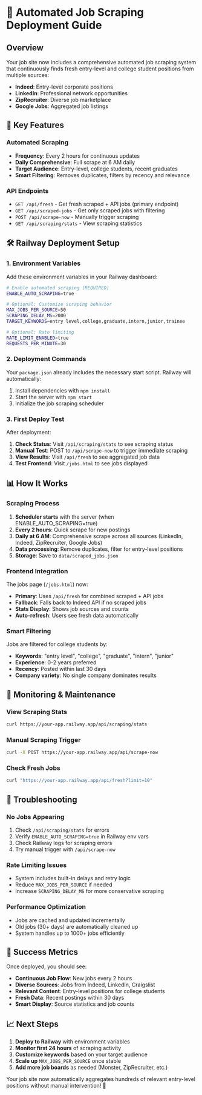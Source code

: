 # 🚀 Automated Job Scraping Deployment Guide

## Overview
Your job site now includes a comprehensive automated job scraping system that continuously finds fresh entry-level and college student positions from multiple sources:

- **Indeed**: Entry-level corporate positions
- **LinkedIn**: Professional network opportunities  
- **ZipRecruiter**: Diverse job marketplace
- **Google Jobs**: Aggregated job listings

## 🎯 Key Features

### Automated Scraping
- **Frequency**: Every 2 hours for continuous updates
- **Daily Comprehensive**: Full scrape at 6 AM daily
- **Target Audience**: Entry-level, college students, recent graduates
- **Smart Filtering**: Removes duplicates, filters by recency and relevance

### API Endpoints
- `GET /api/fresh` - Get fresh scraped + API jobs (primary endpoint)
- `GET /api/scraped-jobs` - Get only scraped jobs with filtering
- `POST /api/scrape-now` - Manually trigger scraping
- `GET /api/scraping/stats` - View scraping statistics

## 🛠 Railway Deployment Setup

### 1. Environment Variables
Add these environment variables in your Railway dashboard:

```bash
# Enable automated scraping (REQUIRED)
ENABLE_AUTO_SCRAPING=true

# Optional: Customize scraping behavior
MAX_JOBS_PER_SOURCE=50
SCRAPING_DELAY_MS=2000
TARGET_KEYWORDS=entry level,college,graduate,intern,junior,trainee

# Optional: Rate limiting
RATE_LIMIT_ENABLED=true
REQUESTS_PER_MINUTE=30
```

### 2. Deployment Commands
Your `package.json` already includes the necessary start script. Railway will automatically:
1. Install dependencies with `npm install`
2. Start the server with `npm start`
3. Initialize the job scraping scheduler

### 3. First Deploy Test
After deployment:

1. **Check Status**: Visit `/api/scraping/stats` to see scraping status
2. **Manual Test**: POST to `/api/scrape-now` to trigger immediate scraping
3. **View Results**: Visit `/api/fresh` to see aggregated job data
4. **Test Frontend**: Visit `/jobs.html` to see jobs displayed

## 📊 How It Works

### Scraping Process
1. **Scheduler starts** with the server (when ENABLE_AUTO_SCRAPING=true)
2. **Every 2 hours**: Quick scrape for new postings
3. **Daily at 6 AM**: Comprehensive scrape across all sources (LinkedIn, Indeed, ZipRecruiter, Google Jobs)
4. **Data processing**: Remove duplicates, filter for entry-level positions
5. **Storage**: Save to `data/scraped_jobs.json`

### Frontend Integration
The jobs page (`/jobs.html`) now:
- **Primary**: Uses `/api/fresh` for combined scraped + API jobs
- **Fallback**: Falls back to Indeed API if no scraped jobs
- **Stats Display**: Shows job sources and counts
- **Auto-refresh**: Users see fresh data automatically

### Smart Filtering
Jobs are filtered for college students by:
- **Keywords**: "entry level", "college", "graduate", "intern", "junior"
- **Experience**: 0-2 years preferred
- **Recency**: Posted within last 30 days
- **Company variety**: No single company dominates results

## 🔧 Monitoring & Maintenance

### View Scraping Stats
```bash
curl https://your-app.railway.app/api/scraping/stats
```

### Manual Scraping Trigger
```bash
curl -X POST https://your-app.railway.app/api/scrape-now
```

### Check Fresh Jobs
```bash
curl "https://your-app.railway.app/api/fresh?limit=10"
```

## 🚨 Troubleshooting

### No Jobs Appearing
1. Check `/api/scraping/stats` for errors
2. Verify `ENABLE_AUTO_SCRAPING=true` in Railway env vars
3. Check Railway logs for scraping errors
4. Try manual trigger with `/api/scrape-now`

### Rate Limiting Issues
- System includes built-in delays and retry logic
- Reduce `MAX_JOBS_PER_SOURCE` if needed
- Increase `SCRAPING_DELAY_MS` for more conservative scraping

### Performance Optimization
- Jobs are cached and updated incrementally
- Old jobs (30+ days) are automatically cleaned up
- System handles up to 1000+ jobs efficiently

## 🎉 Success Metrics

Once deployed, you should see:
- **Continuous Job Flow**: New jobs every 2 hours
- **Diverse Sources**: Jobs from Indeed, LinkedIn, Craigslist
- **Relevant Content**: Entry-level positions for college students  
- **Fresh Data**: Recent postings within 30 days
- **Smart Display**: Source statistics and job counts

## 📈 Next Steps

1. **Deploy to Railway** with environment variables
2. **Monitor first 24 hours** of scraping activity
3. **Customize keywords** based on your target audience
4. **Scale up** `MAX_JOBS_PER_SOURCE` once stable
5. **Add more job boards** as needed (Monster, ZipRecruiter, etc.)

Your job site now automatically aggregates hundreds of relevant entry-level positions without manual intervention! 🚀
